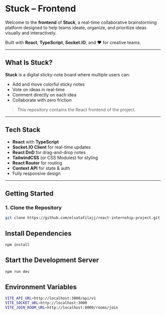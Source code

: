 # Stuck – Frontend

Welcome to the **frontend** of **Stuck**, a real-time collaborative brainstorming platform designed to help teams ideate, organize, and prioritize ideas visually and interactively.

Built with **React**, **TypeScript**, **Socket.IO**, and ❤️ for creative teams.

---

  ## What Is Stuck?

**Stuck** is a digital sticky-note board where multiple users can:
- Add and move colorful sticky notes
- Vote on ideas in real-time
- Comment directly on each idea
- Collaborate with zero friction

> This repository contains the React frontend of the project.

---

## Tech Stack

- **React** with **TypeScript**
- **Socket.IO Client** for real-time updates
- **React DnD** for drag-and-drop notes
- **TailwindCSS** (or CSS Modules) for styling
- **React Router** for routing
- **Context API** for state & auth
- Fully responsive design

---

## Getting Started

### 1. Clone the Repository

```bash
git clone https://github.com/elsatafilajj/react-internship-project.git
```

## Install Dependencies

```bash
npm install
```

## Start the Development Server

```bash
npm run dev
```

## Environment Variables

```bash
VITE_API_URL=http://localhost:3000/api/v1
VITE_SOCKET_URL=http://localhost:3000
VITE_JOIN_ROOM_URL=http://localhost:8000/rooms/join
```


